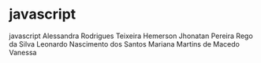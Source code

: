 # javascript
javascript
Alessandra Rodrigues Teixeira
Hemerson Jhonatan Pereira Rego da Silva
Leonardo Nascimento dos Santos
Mariana Martins de Macedo
Vanessa
